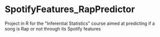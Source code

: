 # SpotifyFeatures_RapPredictor
Project in R for the "Inferential Statistics" course aimed at predicting if a song is Rap or not through its Spotify features
